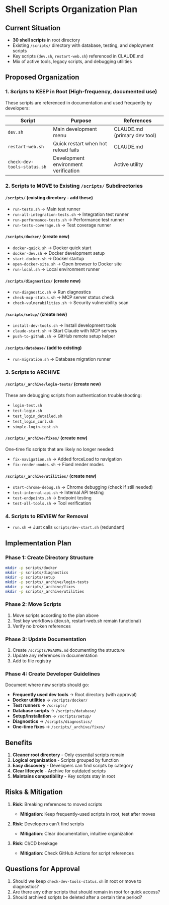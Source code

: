 # Shell Scripts Organization Plan
<!-- Created: 2025-08-04 -->
<!-- Purpose: Plan for organizing shell scripts in root directory -->

## Current Situation
- **30 shell scripts** in root directory
- Existing `/scripts/` directory with database, testing, and deployment scripts
- Key scripts (`dev.sh`, `restart-web.sh`) referenced in CLAUDE.md
- Mix of active tools, legacy scripts, and debugging utilities

## Proposed Organization

### 1. Scripts to KEEP in Root (High-frequency, documented use)
These scripts are referenced in documentation and used frequently by developers:

| Script | Purpose | References |
|--------|---------|------------|
| `dev.sh` | Main development menu | CLAUDE.md (primary dev tool) |
| `restart-web.sh` | Quick restart when hot reload fails | CLAUDE.md |
| `check-dev-tools-status.sh` | Development environment verification | Active utility |

### 2. Scripts to MOVE to Existing `/scripts/` Subdirectories

#### `/scripts/` (existing directory - add these)
- `run-tests.sh` → Main test runner
- `run-all-integration-tests.sh` → Integration test runner
- `run-performance-tests.sh` → Performance test runner
- `run-tests-coverage.sh` → Test coverage runner

#### `/scripts/docker/` (create new)
- `docker-quick.sh` → Docker quick start
- `docker-dev.sh` → Docker development setup
- `start-docker.sh` → Docker startup
- `open-docker-site.sh` → Open browser to Docker site
- `run-local.sh` → Local environment runner

#### `/scripts/diagnostics/` (create new)
- `run-diagnostic.sh` → Run diagnostics
- `check-mcp-status.sh` → MCP server status check
- `check-vulnerabilities.sh` → Security vulnerability scan

#### `/scripts/setup/` (create new)
- `install-dev-tools.sh` → Install development tools
- `claude-start.sh` → Start Claude with MCP servers
- `push-to-github.sh` → GitHub remote setup helper

#### `/scripts/database/` (add to existing)
- `run-migration.sh` → Database migration runner

### 3. Scripts to ARCHIVE

#### `/scripts/_archive/login-tests/` (create new)
These are debugging scripts from authentication troubleshooting:
- `login-test.sh`
- `test-login.sh`
- `test_login_detailed.sh`
- `test_login_curl.sh`
- `simple-login-test.sh`

#### `/scripts/_archive/fixes/` (create new)
One-time fix scripts that are likely no longer needed:
- `fix-navigation.sh` → Added forceLoad to navigation
- `fix-render-modes.sh` → Fixed render modes

#### `/scripts/_archive/utilities/` (create new)
- `start-chrome-debug.sh` → Chrome debugging (check if still needed)
- `test-internal-api.sh` → Internal API testing
- `test-endpoints.sh` → Endpoint testing
- `test-all-tools.sh` → Tool verification

### 4. Scripts to REVIEW for Removal
- `run.sh` → Just calls `scripts/dev-start.sh` (redundant)

## Implementation Plan

### Phase 1: Create Directory Structure
```bash
mkdir -p scripts/docker
mkdir -p scripts/diagnostics
mkdir -p scripts/setup
mkdir -p scripts/_archive/login-tests
mkdir -p scripts/_archive/fixes
mkdir -p scripts/_archive/utilities
```

### Phase 2: Move Scripts
1. Move scripts according to the plan above
2. Test key workflows (dev.sh, restart-web.sh remain functional)
3. Verify no broken references

### Phase 3: Update Documentation
1. Create `/scripts/README.md` documenting the structure
2. Update any references in documentation
3. Add to file registry

### Phase 4: Create Developer Guidelines
Document where new scripts should go:
- **Frequently used dev tools** → Root directory (with approval)
- **Docker utilities** → `/scripts/docker/`
- **Test runners** → `/scripts/`
- **Database scripts** → `/scripts/database/`
- **Setup/installation** → `/scripts/setup/`
- **Diagnostics** → `/scripts/diagnostics/`
- **One-time fixes** → `/scripts/_archive/fixes/`

## Benefits
1. **Cleaner root directory** - Only essential scripts remain
2. **Logical organization** - Scripts grouped by function
3. **Easy discovery** - Developers can find scripts by category
4. **Clear lifecycle** - Archive for outdated scripts
5. **Maintains compatibility** - Key scripts stay in root

## Risks & Mitigation
1. **Risk**: Breaking references to moved scripts
   - **Mitigation**: Keep frequently-used scripts in root, test after moves
   
2. **Risk**: Developers can't find scripts
   - **Mitigation**: Clear documentation, intuitive organization
   
3. **Risk**: CI/CD breakage
   - **Mitigation**: Check GitHub Actions for script references

## Questions for Approval
1. Should we keep `check-dev-tools-status.sh` in root or move to diagnostics?
2. Are there any other scripts that should remain in root for quick access?
3. Should archived scripts be deleted after a certain time period?